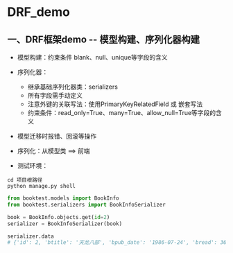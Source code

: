 # DRF_demo  

## 一、DRF框架demo -- 模型构建、序列化器构建  
- 模型构建：约束条件 blank、null、unique等字段的含义  
- 序列化器：  
    - 继承基础序列化器类：serializers  
    - 所有字段需手动定义  
    - 注意外键的关联写法：使用PrimaryKeyRelatedField 或 嵌套写法  
    - 约束条件：read_only=True、many=True、allow_null=True等字段的含义  

- 模型迁移时报错、回滚等操作  
- 序列化：从模型类 ==> 前端  

- 测试环境：
```shell
cd 项目根路径
python manage.py shell
```
```python
from booktest.models import BookInfo
from booktest.serializers import BookInfoSerializer

book = BookInfo.objects.get(id=2)
serializer = BookInfoSerializer(book)

serializer.data
# {'id': 2, 'btitle': '天龙八部', 'bpub_date': '1986-07-24', 'bread': 36, 'bcomment': 40, 'image': None}
 ```       


